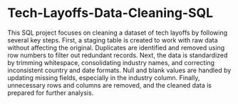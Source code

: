 # Tech-Layoffs-Data-Cleaning-SQL 

This SQL project focuses on cleaning a dataset of tech layoffs by following several key steps. First, a staging table is created to work with raw data without affecting the original. Duplicates are identified and removed using row numbers to filter out redundant records. Next, the data is standardized by trimming whitespace, consolidating industry names, and correcting inconsistent country and date formats. Null and blank values are handled by updating missing fields, especially in the industry column. Finally, unnecessary rows and columns are removed, and the cleaned data is prepared for further analysis.
